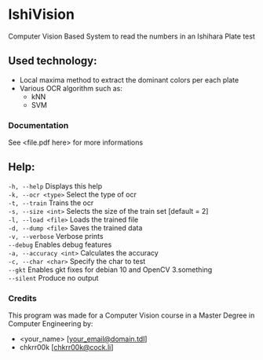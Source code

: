 # IshiVision
Computer Vision Based System to read the numbers in an Ishihara Plate test

## Used technology:
- Local maxima method to extract the dominant colors per each plate
- Various OCR algorithm such as:
  - kNN
  - SVM

### Documentation
See <file.pdf here> for more informations

## Help:
`-h, --help`              Displays this help  
`-k, --ocr <type>`        Select the type of ocr  
`-t, --train`             Trains the ocr  
`-s, --size <int>`        Selects the size of the train set [default = 2]  
`-l, --load <file>`       Loads the trained file  
`-d, --dump <file>`       Saves the trained data  
`-v, --verbose`           Verbose prints  
`--debug`                 Enables debug features  
`-a, --accuracy <int>`    Calculates the accuracy  
`-c, --char <char>`       Specify the char to test  
`--gkt`                   Enables gkt fixes for debian 10 and OpenCV 3.something  
`--silent`                Produce no output  

### Credits
This program was made for a Computer Vision course in a Master Degree in Computer Engineering by:  
- <your_name> [<your_email@domain.tdl>]
- chkrr00k [chkrr00k@cock.li]
